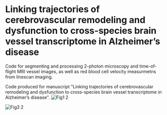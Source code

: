 # Linking trajectories of cerebrovascular remodeling and dysfunction to cross-species brain vessel transcriptome in Alzheimer’s disease

Code for segmenting and processing 2-photon microscopy and time-of-flight MRI vessel images, as well as red blood cell velocity measurmetns from linescan imaging. 

Code produced for manuscript "Linking trajectories of cerebrovascular remodeling and dysfunction to cross-species brain vessel transcriptome in Alzheimer’s disease".
![Fig1 2](https://github.com/user-attachments/assets/cf8a45a1-d813-49d8-8368-fae010ac6db3)

![Fig3 2](https://github.com/user-attachments/assets/2cd458cd-25d7-4252-bf1e-ae934950eeaa)

